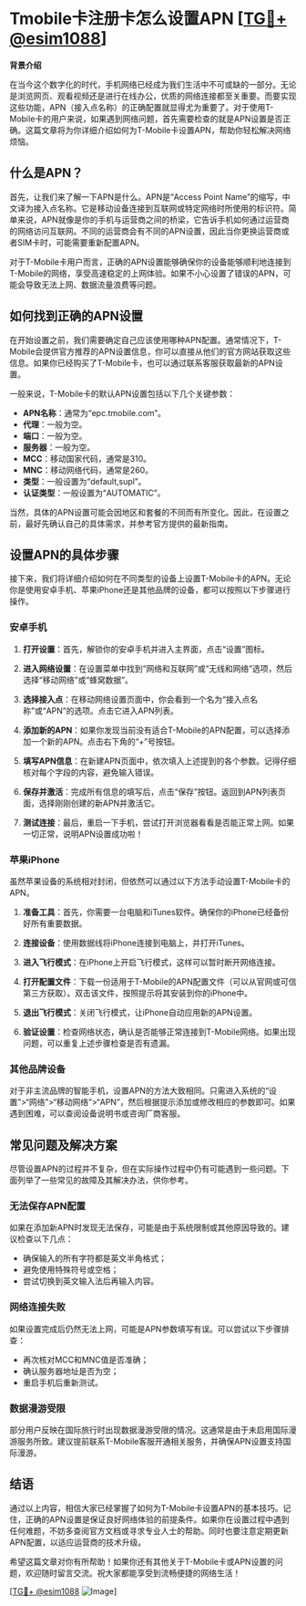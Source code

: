 # Tmobile卡注册卡怎么设置APN [[TG💪+ @esim1088](https://t.me/s/esim1088)]

**背景介绍**

在当今这个数字化的时代，手机网络已经成为我们生活中不可或缺的一部分。无论是浏览网页、观看视频还是进行在线办公，优质的网络连接都至关重要。而要实现这些功能，APN（接入点名称）的正确配置就显得尤为重要了。对于使用T-Mobile卡的用户来说，如果遇到网络问题，首先需要检查的就是APN设置是否正确。这篇文章将为你详细介绍如何为T-Mobile卡设置APN，帮助你轻松解决网络烦恼。

## 什么是APN？

首先，让我们来了解一下APN是什么。APN是“Access Point Name”的缩写，中文译为接入点名称。它是移动设备连接到互联网或特定网络时所使用的标识符。简单来说，APN就像是你的手机与运营商之间的桥梁，它告诉手机如何通过运营商的网络访问互联网。不同的运营商会有不同的APN设置，因此当你更换运营商或者SIM卡时，可能需要重新配置APN。

对于T-Mobile卡用户而言，正确的APN设置能够确保你的设备能够顺利地连接到T-Mobile的网络，享受高速稳定的上网体验。如果不小心设置了错误的APN，可能会导致无法上网、数据流量浪费等问题。

## 如何找到正确的APN设置

在开始设置之前，我们需要确定自己应该使用哪种APN配置。通常情况下，T-Mobile会提供官方推荐的APN设置信息，你可以直接从他们的官方网站获取这些信息。如果你已经购买了T-Mobile卡，也可以通过联系客服获取最新的APN设置。

一般来说，T-Mobile卡的默认APN设置包括以下几个关键参数：

- **APN名称**：通常为“epc.tmobile.com”。
- **代理**：一般为空。
- **端口**：一般为空。
- **服务器**：一般为空。
- **MCC**：移动国家代码，通常是310。
- **MNC**：移动网络代码，通常是260。
- **类型**：一般设置为“default,supl”。
- **认证类型**：一般设置为“AUTOMATIC”。

当然，具体的APN设置可能会因地区和套餐的不同而有所变化。因此，在设置之前，最好先确认自己的具体需求，并参考官方提供的最新指南。

## 设置APN的具体步骤

接下来，我们将详细介绍如何在不同类型的设备上设置T-Mobile卡的APN。无论你是使用安卓手机、苹果iPhone还是其他品牌的设备，都可以按照以下步骤进行操作。

### 安卓手机

1. **打开设置**：首先，解锁你的安卓手机并进入主界面，点击“设置”图标。
   
2. **进入网络设置**：在设置菜单中找到“网络和互联网”或“无线和网络”选项，然后选择“移动网络”或“蜂窝数据”。

3. **选择接入点**：在移动网络设置页面中，你会看到一个名为“接入点名称”或“APN”的选项。点击它进入APN列表。

4. **添加新的APN**：如果你发现当前没有适合T-Mobile的APN配置，可以选择添加一个新的APN。点击右下角的“+”号按钮。

5. **填写APN信息**：在新建APN页面中，依次填入上述提到的各个参数。记得仔细核对每个字段的内容，避免输入错误。

6. **保存并激活**：完成所有信息的填写后，点击“保存”按钮。返回到APN列表页面，选择刚刚创建的新APN并激活它。

7. **测试连接**：最后，重启一下手机，尝试打开浏览器看看是否能正常上网。如果一切正常，说明APN设置成功啦！

### 苹果iPhone

虽然苹果设备的系统相对封闭，但依然可以通过以下方法手动设置T-Mobile卡的APN。

1. **准备工具**：首先，你需要一台电脑和iTunes软件。确保你的iPhone已经备份好所有重要数据。

2. **连接设备**：使用数据线将iPhone连接到电脑上，并打开iTunes。

3. **进入飞行模式**：在iPhone上开启飞行模式，这样可以暂时断开网络连接。

4. **打开配置文件**：下载一份适用于T-Mobile的APN配置文件（可以从官网或可信第三方获取）。双击该文件，按照提示将其安装到你的iPhone中。

5. **退出飞行模式**：关闭飞行模式，让iPhone自动应用新的APN设置。

6. **验证设置**：检查网络状态，确认是否能够正常连接到T-Mobile网络。如果出现问题，可以重复上述步骤检查是否有遗漏。

### 其他品牌设备

对于非主流品牌的智能手机，设置APN的方法大致相同。只需进入系统的“设置”>“网络”>“移动网络”>“APN”，然后根据提示添加或修改相应的参数即可。如果遇到困难，可以查阅设备说明书或咨询厂商客服。

## 常见问题及解决方案

尽管设置APN的过程并不复杂，但在实际操作过程中仍有可能遇到一些问题。下面列举了一些常见的故障及其解决办法，供你参考。

### 无法保存APN配置

如果在添加新APN时发现无法保存，可能是由于系统限制或其他原因导致的。建议检查以下几点：

- 确保输入的所有字符都是英文半角格式；
- 避免使用特殊符号或空格；
- 尝试切换到英文输入法后再输入内容。

### 网络连接失败

如果设置完成后仍然无法上网，可能是APN参数填写有误。可以尝试以下步骤排查：

- 再次核对MCC和MNC值是否准确；
- 确认服务器地址是否为空；
- 重启手机后重新测试。

### 数据漫游受限

部分用户反映在国际旅行时出现数据漫游受限的情况。这通常是由于未启用国际漫游服务所致。建议提前联系T-Mobile客服开通相关服务，并确保APN设置支持国际漫游。

## 结语

通过以上内容，相信大家已经掌握了如何为T-Mobile卡设置APN的基本技巧。记住，正确的APN设置是保证良好网络体验的前提条件。如果你在设置过程中遇到任何难题，不妨多查阅官方文档或寻求专业人士的帮助。同时也要注意定期更新APN配置，以适应运营商的技术升级。

希望这篇文章对你有所帮助！如果你还有其他关于T-Mobile卡或APN设置的问题，欢迎随时留言交流。祝大家都能享受到流畅便捷的网络生活！

[[TG💪+ @esim1088](https://t.me/s/esim1088) ![Image](https://i.postimg.cc/4NQfJmqS/Snipaste-2025-05-13-00-14-12.png)]